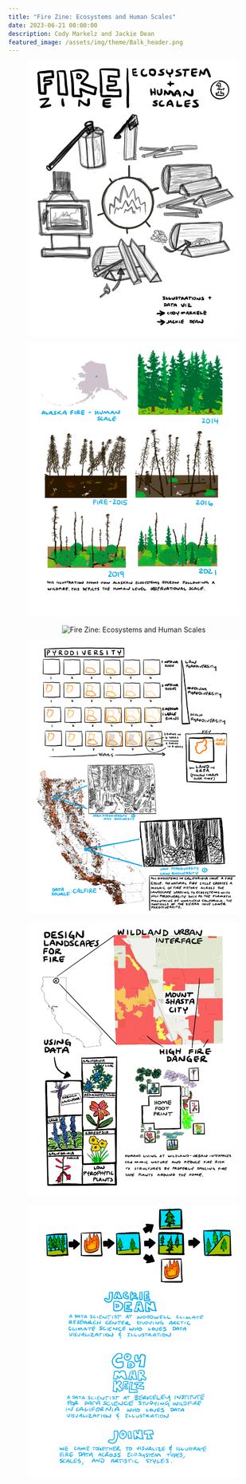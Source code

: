 ```yaml
---
title: "Fire Zine: Ecosystems and Human Scales"
date: 2023-06-21 00:00:00
description: Cody Markelz and Jackie Dean
featured_image: /assets/img/theme/Balk_header.png
---
```


<center>
<figure>
	<img src="../assets/img/theme/Fire-zine-version2_Page_1.png" alt="Fire Zine: Ecosystems and Human Scales">
</figure>
</center>
<center>
<figure>
	<img src="../assets/img/theme/Fire-zine-version2_Page_2.png" alt="Fire Zine: Ecosystems and Human Scales">
</figure>
</center>
<center>
<figure>
	<img src="../assets/img/theme/Fire-zine-version2_Page_3.png" alt="Fire Zine: Ecosystems and Human Scales">
</figure>
</center>
<center>
<figure>
	<img src="../assets/img/theme/Fire-zine-version2_Page_4.png" alt="Fire Zine: Ecosystems and Human Scales">
</figure>
</center>
<center>
<figure>
	<img src="../assets/img/theme/Fire-zine-version2_Page_5.png" alt="Fire Zine: Ecosystems and Human Scales">
</figure>
</center>
<center>
<figure>
	<img src="../assets/img/theme/Fire-zine-version2_Page_6.png" alt="Fire Zine: Ecosystems and Human Scales">
</figure>
</center>
